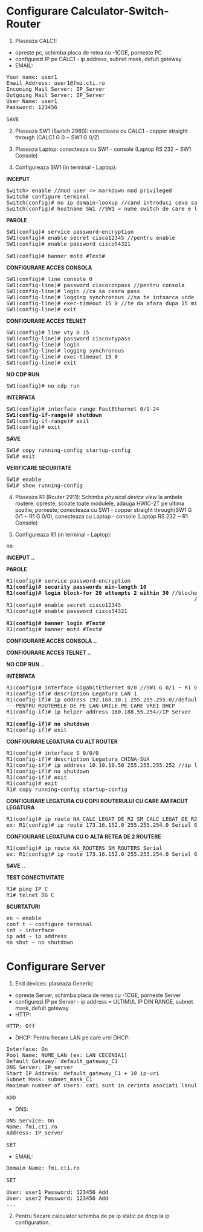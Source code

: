 # Configurare Calculator-Switch-Router

1. Plaseaza CALC1:
+ opreste pc, schimba placa de retea cu -1CGE, porneste PC
+ configurezi IP pe CALC1 - ip address, subnet mask, defult gateway
+ EMAIL:
<pre>
Your name: user1
Email Address: user1@fmi.cti.ro
Incoming Mail Server: IP_Server
Outgoing Mail Server: IP_Server
User Name: user1
Password: 123456

SAVE
</pre>

2. Plaseaza SW1 (Switch 2960): conecteaza cu CALC1 - copper straight through (CALC1 G 0 ~ SW1 G 0/2)

3. Plaseaza Laptop: conecteaza cu SW1 - console (Laptop RS 232 ~ SW1 Console)

3. Configureaza SW1 (in terminal - Laptop):

**INCEPUT**

<pre>
Switch> enable //mod user => markdown mod privileged
Switch# configure terminal
Switch(config)# no ip domain-lookup //cand introduci ceva sa nu astepti degeaba
Switch(config)# hostname SW1 //SW1 = nume switch de care e legat
</pre>
**PAROLE**
<pre>
SW1(config)# service password-encryption
SW1(config)# enable secret cisco12345 //pentru enable
SW1(config)# enable password cisco54321

SW1(config)# banner motd #Text#
</pre>
**CONFIGURARE ACCES CONSOLA**
<pre>
SW1(config)# line console 0
SW1(config-line)# password ciscoconpass //pentru consola
SW1(config-line)# login //ca sa ceara pass
SW1(config-line)# logging synchronous //sa te intoarca unde ai ramas daca vin mesaje de la OS
SW1(config-line)# exec-timeout 15 0 //te da afara dupa 15 minute si 0 secunde
SW1(config-line)# exit
</pre>
**CONFIGURARE ACCES TELNET**
<pre>
SW1(config)# line vty 0 15
SW1(config-line)# password ciscovtypass
SW1(config-line)# login
SW1(config-line)# logging synchronous
SW1(config-line)# exec-timeout 15 0
SW1(config-line)# exit
</pre>
**NO CDP RUN**
<pre>
SW1(config)# no cdp run
</pre>
**INTERFATA**
<pre>
SW1(config)# interface range FastEthernet 0/1-24
<b>SW1(config-if-range)# shutdown</b>
SW1(config-if-range)# exit
SW1(config)# exit
</pre>
**SAVE**
<pre>
SW1# copy running-config startup-config
SW1# exit
</pre>
**VERIFICARE SECURITATE**
<pre>
SW1# enable
SW1# show running-config
</pre>

4. Plaseaza R1 (Router 2911): Schimba <i>physical device view</i> la ambele routere: opreste, scoate toate modulele, adauga HWIC-2T pe ultima pozitie, porneste; conecteaza cu SW1 - copper straight through(SW1 G 0/1 ~ R1 G 0/0), conecteaza cu Laptop - console (Laptop RS 232 ~ R1 Console)

5. Configureaza R1 (in terminal - Laptop):

<pre>
no
</pre>
**INCEPUT ..**

**PAROLE**
<pre>
R1(config)# service password-encryption
<b>R1(config)# security passwords min-length 10</b>
<b>R1(config)# login block-for 20 attempts 2 within 30</b> //blocheaza timp de 20 de secunde la doua incercari gresite
                                                           //in interval de 30 de secunde
R1(config)# enable secret cisco12345
R1(config)# enable password cisco54321

<b>R1(config)# banner login #Text#</b>
R1(config)# banner motd #Text#
</pre>
**CONFIGURARE ACCES CONSOLA ..**

**CONFIGURARE ACCES TELNET ..**

**NO CDP RUN ..**

**INTERFATA**
<pre>
R1(config)# interface GigabitEthernet 0/0 //SW1 G 0/1 ~ R1 G 0/0
R1(config-if)# description Legatura LAN 1
R1(config-if)# ip address 192.168.10.1 255.255.255.0//default gateway CALC1, subnet mask CALC 1
---PENTRU ROUTERELE DE PE LAN-URILE PE CARE VREI DHCP
R1(config-if)# ip helper-address 180.188.55.254//IP Server
---
<b>R1(config-if)# no shutdown</b>
R1(config-if)# exit
</pre>

**CONFIGURARE LEGATURA CU ALT ROUTER**
<pre>
R1(config)# interface S 0/0/0
R1(config-if)# description Legatura CHINA-SUA
R1(config-if)# ip address 10.10.10.50 255.255.255.252 //ip legatura cu celalalt router
R1(config-if)# no shutdown
R1(config-if)# exit
R1(config)# exit
R1# copy running-config startup-config
</pre>

**CONFIGURARE LEGATURA CU COPII ROUTERULUI CU CARE AM FACUT LEGATURA**

<pre>
R1(config)# ip route NA_CALC_LEGAT_DE_R2 SM_CALC_LEGAT_DE_R2 Serial
ex: R1(config)# ip route 173.16.152.0 255.255.254.0 Serial 0/0/0
</pre>

**CONFIGURARE LEGATURA CU O ALTA RETEA DE 2 ROUTERE**

<pre>
R1(config)# ip route NA_ROUTERS SM_ROUTERS Serial
ex: R1(config)# ip route 173.16.152.0 255.255.254.0 Serial 0/0/0
</pre>

**SAVE ..**

**TEST CONECTIVITATE**
<pre>
R1# ping IP_C
R1# telnet DG_C
</pre>

**SCURTATURI**
<pre>
en ~ enable
conf t ~ configure terminal
int ~ interface
ip add ~ ip address
no shut ~ no shutdown
</pre>

# Configurare Server

1. End devices: plaseaza Generic:
+ opreste Server, schimba placa de retea cu -1CGE, porneste Server
+ configurezi IP pe Server - ip address = ULTIMUL IP DIN RANGE, subnet mask, defult gateway
+ HTTP:
<pre>
HTTP: Off
</pre>
+ DHCP:
Pentru fiecare LAN pe care vrei DHCP:
<pre>
Interface: On
Pool Name: NUME_LAN (ex: LAN CECENIA1)
Default Gateway: default_gateway_C1
DNS Server: IP_server
Start IP Address: default_gateway_C1 + 10 ip-uri
Subnet Mask: subnet_mask_C1
Maximum number of Users: cati sunt in cerinta asociati lanului CECENIA1

ADD
</pre>

+ DNS:
<pre>
DNS Service: On
Name: fmi.cti.ro
Address: IP_server

SET
</pre>

+ EMAIL:
<pre>
Domain Name: fmi.cti.ro

SET

User: user1 Password: 123456 Add
User: user2 Password: 123456 Add
...
</pre>

2. Pentru fiecare calculator schimba de pe ip static pe dhcp la ip configuration.
